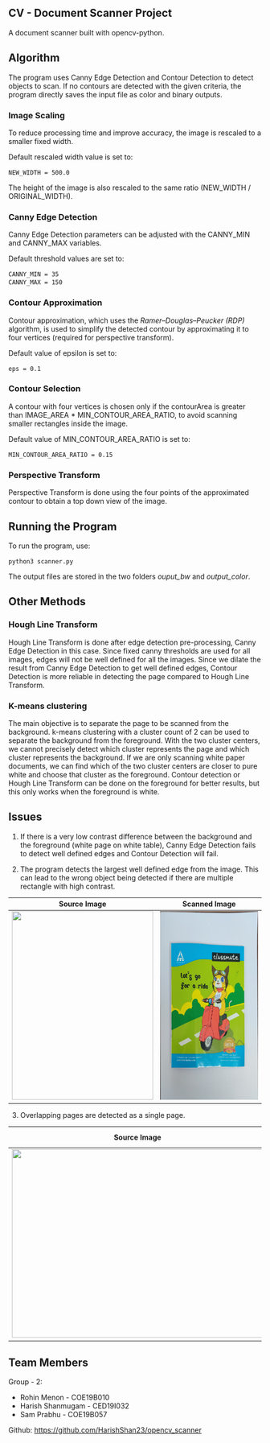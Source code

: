 ## CV - Document Scanner Project

A document scanner built with opencv-python. 

## Algorithm

The program uses Canny Edge Detection and Contour Detection to detect objects to scan.  If no contours are detected with the given criteria, the program directly saves the input file as color and binary outputs. 

### Image Scaling

To reduce processing time and improve accuracy, the image is rescaled to a smaller fixed width. 

Default rescaled width value is set to: 
```
NEW_WIDTH = 500.0
```
The height of the image is also rescaled to the same ratio (NEW_WIDTH / ORIGINAL_WIDTH). 

### Canny Edge Detection

Canny Edge Detection parameters can be adjusted with the CANNY_MIN and CANNY_MAX variables. 

Default threshold values are set to: 
```
CANNY_MIN = 35
CANNY_MAX = 150
```
### Contour Approximation

Contour approximation, which uses the *Ramer*–*Douglas*–*Peucker (RDP)* algorithm, is used to simplify the detected contour by approximating it to four vertices (required for perspective transform).

Default value of epsilon is set to:
```
eps = 0.1
```
### Contour Selection

A contour with four vertices is chosen only if the contourArea is greater than IMAGE_AREA * MIN_CONTOUR_AREA_RATIO, to avoid scanning smaller rectangles inside the image. 

Default value of MIN_CONTOUR_AREA_RATIO is set to:
```
MIN_CONTOUR_AREA_RATIO = 0.15
```

### Perspective Transform

Perspective Transform is done using the four points of the approximated contour to obtain a top down view of the image.  

## Running the Program

To run the program, use:
```
python3 scanner.py
```
The output files are stored in the two folders *ouput_bw* and *output_color*.

## Other Methods

### Hough Line Transform
Hough Line Transform is done after edge detection pre-processing, Canny Edge Detection in this case. Since fixed canny thresholds are used for all images, edges will not be well defined for all the images. Since we dilate the result from Canny Edge Detection to get well defined edges, Contour Detection is more reliable in detecting the page compared to Hough Line Transform. 

### K-means clustering
The main objective is to separate the page to be scanned from the background. k-means clustering with a cluster count of 2 can be used to separate the background from the foreground. With the two cluster centers, we cannot precisely detect which cluster represents the page and which cluster represents the background. If we are only scanning white paper documents, we can find which of the two cluster centers are closer to pure white and choose that cluster as the foreground. Contour detection or Hough Line Transform can be done on the foreground for better results, but this only works when the foreground is white. 

## Issues

1. If there is a very low contrast difference between the background and the foreground (white page on white table), Canny Edge Detection fails to detect well defined edges and Contour Detection will fail. 

2. The program detects the largest well defined edge from the image. This can lead to the wrong object being detected if there are multiple rectangle with high contrast.  

   
| Source Image  | Scanned Image |
| ------------- | ------------- |
| <img src="/input/multiple.jpg" width="281.25" height="375"> | <img src="/output_color/multiple.jpg" width="281.25" height="375"> |
   

3. Overlapping pages are detected as a single page.  

| Source Image  | Scanned Image |
| ------------- | ------------- |
| <img src="/input/overlapped.jpg" width="500" height="375"> | <img src="/output_bw/overlapped.jpg" width="500" height="375"> |

## Team Members

Group - 2:
- Rohin Menon - COE19B010
- Harish Shanmugam - CED19I032 
- Sam Prabhu - COE19B057

Github: https://github.com/HarishShan23/opencv_scanner

